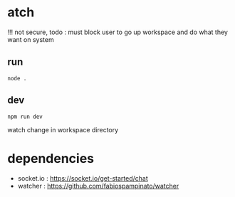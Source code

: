 # atch
!!! not secure, todo :  must block user to go up workspace and do what they want on system

## run 
`node .`

## dev
`npm run dev`

watch change in workspace directory






# dependencies
- socket.io : https://socket.io/get-started/chat
- watcher : https://github.com/fabiospampinato/watcher